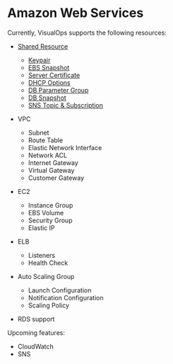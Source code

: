 # Amazon Web Services

Currently, VisualOps supports the following resources:

- [Shared Resource](./shared_resource.md)
    - [Keypair](./keypair.md)
    - [EBS Snapshot](./ebs_snapshot.md)
    - [Server Certificate](./server_certificate.md)
    - [DHCP Options](./dhcp_options.md)
    - [DB Parameter Group](./db_parameter_group.md)
    - [DB Snapshot](./db_snapshot.md)
    - [SNS Topic & Subscription](./sns_topic_&_subscription.md)

- VPC
    - Subnet
    - Route Table
    - Elastic Network Interface
    - Network ACL
    - Internet Gateway
    - Virtual Gateway
    - Customer Gateway

- EC2
    - Instance Group
    - EBS Volume
    - Security Group
    - Elastic IP

- ELB
    - Listeners
    - Health Check

- Auto Scaling Group
    - Launch Configuration
    - Notification Configuration
    - Scaling Policy

- RDS support

Upcoming features:
- CloudWatch
- SNS




